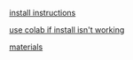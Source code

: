 
[install instructions](https://docs.google.com/document/d/12Dh0-XCLK2Vx7F5qYY_Vocj5532tGCjwPjaSdmj1i-A/edit?ts=5bc794c6)

[use colab if install isn't working](colab.research.google.com)

[materials](https://drive.google.com/file/d/1KIPgaeyacvBJuk0ZXfjQDcL_lQBGWrZv/view?usp=sharing)
